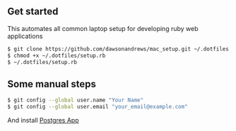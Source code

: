 ## Get started

This automates all common laptop setup for developing ruby web applications

```sh
$ git clone https://github.com/dawsonandrews/mac_setup.git ~/.dotfiles
$ chmod +x ~/.dotfiles/setup.rb
$ ~/.dotfiles/setup.rb
```

## Some manual steps

```sh
$ git config --global user.name "Your Name"
$ git config --global user.email "your_email@example.com"
```

And install [Postgres App](http://postgresapp.com/)
